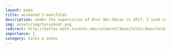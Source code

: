 ```yaml
---
layout: page
title: animated 3-manifolds
description: under the supervision of Dror Bar-Natan in 2017, I used computer graphics and animation to create a visual companion to Allen Hatcher’s book Notes on 3-Manifold Topology.
img: assets/img/torusknot.png
redirect: http://katlas.math.toronto.edu/caldermf/3manifolds/3manifolds.pdf
importance: 1
category: talks & notes
---
```


